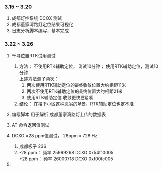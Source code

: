 ### 3.15 ~ 3.20
1. 成都灯控系统 DCOX 测试
2. 成都董家湾路灯定位结果可视化
3. 日志分析脚本编写，基本完成

### 3.22 ~ 3.26
1. 千寻位置RTK试用测试
   1. 方法： 不使用RTK辅助定位， 测试10分钟； 使用RTK辅助定位，测试10分钟 \
      上述方法测了两次：
      1. 两次使用RTK辅助定位的最终收敛位置大约相距11米  
      2. 两次不使用RTK辅助定位的最终位置大约相距21米 
      3. 使用RTK辅助定位 收敛更快更紧凑
   2. 结论： 在楼下小区这种恶劣的场景，RTK辅助定位也定不准
    
2. 编写脚本 用于解析 成都董家湾路灯上传的数据表
3. AT  命令返回值测试
4. DCXO ±28 ppm值测试， 28ppm = 728 Hz
   1. 成都板子 236
   2. -28 ppm： 频率 25999268  DCXO  0x54f10005 \
      +28 ppm： 频率 26000718  DCXO  0xf00fc005
5. 
